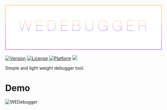 ![WEDebugger](https://github.com/Ekhoo/WEDebugger/blob/master/Source/Asset/Logo.png)

[![Version](https://img.shields.io/cocoapods/v/WEDebugger.svg?style=flat)](http://cocoapods.org/pods/WEDebugger)
[![License](https://img.shields.io/cocoapods/l/WEDebugger.svg?style=flat)](http://cocoapods.org/pods/WEDebugger)
[![Platform](https://img.shields.io/cocoapods/p/WEDebugger.svg?style=flat)](http://cocoapods.org/pods/WEDebugger)
![](https://img.shields.io/badge/Supported-iOS7-4BC51D.svg?style=flat-square)

Simple and light weight debugger tool.

# Demo
![WEDebugger](https://github.com/Ekhoo/WEDebugger/blob/master/Source/Asset/demo.gif)
